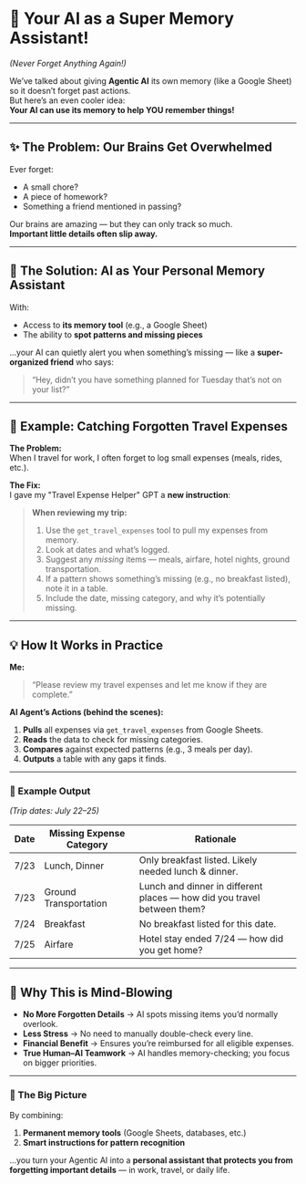 # 🧠 Your AI as a Super Memory Assistant!  
*(Never Forget Anything Again!)*

We’ve talked about giving **Agentic AI** its own memory (like a Google Sheet) so it doesn’t forget past actions.  
But here’s an even cooler idea:  
**Your AI can use its memory to help YOU remember things!**

---

## ✨ The Problem: Our Brains Get Overwhelmed
Ever forget:
- A small chore?
- A piece of homework?
- Something a friend mentioned in passing?

Our brains are amazing — but they can only track so much.  
**Important little details often slip away.**

---

## 🚀 The Solution: AI as Your Personal Memory Assistant
With:
- Access to **its memory tool** (e.g., a Google Sheet)
- The ability to **spot patterns and missing pieces**

…your AI can quietly alert you when something’s missing — like a **super-organized friend** who says:  
> “Hey, didn’t you have something planned for Tuesday that’s not on your list?”

---

## 📌 Example: Catching Forgotten Travel Expenses

**The Problem:**  
When I travel for work, I often forget to log small expenses (meals, rides, etc.).

**The Fix:**  
I gave my "Travel Expense Helper" GPT a **new instruction**:

> **When reviewing my trip:**
> 1. Use the `get_travel_expenses` tool to pull my expenses from memory.  
> 2. Look at dates and what’s logged.  
> 3. Suggest any *missing* items — meals, airfare, hotel nights, ground transportation.  
> 4. If a pattern shows something’s missing (e.g., no breakfast listed), note it in a table.  
> 5. Include the date, missing category, and why it’s potentially missing.

---

## 💡 How It Works in Practice

**Me:**  
> “Please review my travel expenses and let me know if they are complete.”

**AI Agent’s Actions (behind the scenes):**
1. **Pulls** all expenses via `get_travel_expenses` from Google Sheets.  
2. **Reads** the data to check for missing categories.  
3. **Compares** against expected patterns (e.g., 3 meals per day).  
4. **Outputs** a table with any gaps it finds.

---

### 📝 Example Output  
*(Trip dates: July 22–25)*

| Date   | Missing Expense Category | Rationale                                                                        |
|--------|--------------------------|----------------------------------------------------------------------------------|
| 7/23   | Lunch, Dinner            | Only breakfast listed. Likely needed lunch & dinner.                            |
| 7/23   | Ground Transportation    | Lunch and dinner in different places — how did you travel between them?         |
| 7/24   | Breakfast                | No breakfast listed for this date.                                              |
| 7/25   | Airfare                  | Hotel stay ended 7/24 — how did you get home?                                   |

---

## 🤯 Why This is Mind-Blowing
- **No More Forgotten Details** → AI spots missing items you’d normally overlook.  
- **Less Stress** → No need to manually double-check every line.  
- **Financial Benefit** → Ensures you’re reimbursed for all eligible expenses.  
- **True Human–AI Teamwork** → AI handles memory-checking; you focus on bigger priorities.

---

### 🚀 The Big Picture
By combining:
1. **Permanent memory tools** (Google Sheets, databases, etc.)
2. **Smart instructions for pattern recognition**

…you turn your Agentic AI into a **personal assistant that protects you from forgetting important details** — in work, travel, or daily life.
